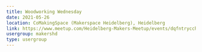 ```yaml
---
title: Woodworking Wednesday
date: 2021-05-26
location: CoMakingSpace (Makerspace Heidelberg), Heidelberg
link: https://www.meetup.com/Heidelberg-Makers-Meetup/events/dqfntrycchbjc/
usergroup: makershd
type: usergroup
---
```

